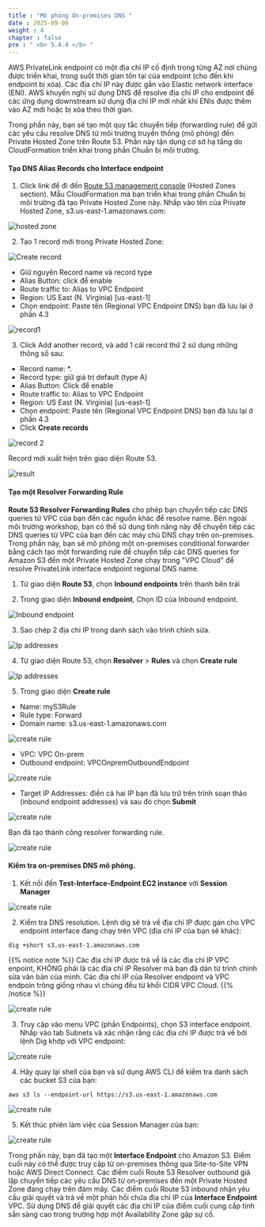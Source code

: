 ```yaml
---
title : "Mô phỏng On-premises DNS "
date : 2025-09-09
weight : 4
chapter : false
pre : " <b> 5.4.4 </b> "
---
```


 AWS PrivateLink endpoint có một địa chỉ IP cố định trong từng AZ nơi chúng được triển khai, trong suốt thời gian tồn tại của endpoint (cho đến khi endpoint bị xóa). Các địa chỉ IP này được gắn vào Elastic network interface (ENI). AWS khuyến nghị sử dụng DNS để resolve địa chỉ IP cho endpoint để các ứng dụng downstream sử dụng địa chỉ IP mới nhất khi ENIs được thêm vào AZ mới hoặc bị xóa theo thời gian.

Trong phần này, bạn sẽ tạo một quy tắc chuyển tiếp (forwarding rule) để gửi các yêu cầu resolve DNS từ môi trường truyền thống (mô phỏng) đến Private Hosted Zone trên Route 53. Phần này tận dụng cơ sở hạ tầng do CloudFormation triển khai trong phần Chuẩn bị môi trường.

#### Tạo DNS Alias Records cho Interface endpoint
1. Click link để đi đến [Route 53 management console](https://us-east-1.console.aws.amazon.com/route53/v2/hostedzones?region=us-east-1#) (Hosted Zones section).  Mẫu CloudFormation mà bạn triển khai trong phần Chuẩn bị môi trường đã tạo Private Hosted Zone này. Nhấp vào tên của Private Hosted Zone, s3.us-east-1.amazonaws.com:

![hosted zone](/images/5-Workshop/5.4-S3-onprem/hosted-zone.png)

2. Tạo 1 record mới trong Private Hosted Zone:

![Create record](/images/5-Workshop/5.4-S3-onprem/create-record1.png)

+ Giữ nguyên Record name và record type
+ Alias Button: click để enable
+ Route traffic to: Alias to VPC Endpoint
+ Region: US East (N. Virginia) [us-east-1]
+ Chọn endpoint: Paste tên (Regional VPC Endpoint DNS) bạn đã lưu lại ở phần 4.3

![record1](/images/5-Workshop/5.4-S3-onprem/record1.png)

3. Click Add another record, và add 1 cái record thứ 2 sử dụng những thông số sau:
+ Record name: *.
+ Record type: giữ giá trị default (type A)
+ Alias Button: Click để enable
+ Route traffic to: Alias to VPC Endpoint
+ Region: US East (N. Virginia) [us-east-1]
+ Chọn endpoint: Paste tên (Regional VPC Endpoint DNS) bạn đã lưu lại ở phần 4.3
+ Click **Create records** 

![record 2](/images/5-Workshop/5.4-S3-onprem/record2.png)

Record mới xuất hiện trên giao diện Route 53.

![result](/images/5-Workshop/5.4-S3-onprem/result.png)

#### Tạo một Resolver Forwarding Rule

**Route 53 Resolver Forwarding Rules** cho phép bạn chuyển tiếp các DNS queries từ VPC của bạn đến các nguồn khác để resolve name. Bên ngoài môi trường workshop, bạn có thể sử dụng tính năng này để chuyển tiếp các DNS queries từ VPC của bạn đến các máy chủ DNS chạy trên on-premises. Trong phần này, bạn sẽ mô phỏng một on-premises conditional forwarder bằng cách tạo một forwarding rule để chuyển tiếp các DNS queries for Amazon S3 đến một Private Hosted Zone chạy trong "VPC Cloud" để resolve PrivateLink interface endpoint regional DNS name.

1. Từ giao diện  **Route 53**, chọn **Inbound endpoints** trên thanh bên trái

2. Trong giao diện **Inbound endpoint**, Chọn ID của Inbound endpoint.

![Inbound endpoint](/images/5-Workshop/5.4-S3-onprem/route53-1.png)

3. Sao chép 2 địa chỉ IP trong danh sách vào trình chỉnh sửa.

![Ip addresses](/images/5-Workshop/5.4-S3-onprem/route53-2.png)

4. Từ giao diện Route 53, chọn  **Resolver** > **Rules** và chọn **Create rule**

![Ip addresses](/images/5-Workshop/5.4-S3-onprem/route53-3.png)

5. Trong giao diện **Create rule**

+ Name: myS3Rule
+ Rule type: Forward
+ Domain name: s3.us-east-1.amazonaws.com

![create rule](/images/5-Workshop/5.4-S3-onprem/route53-4.png)

+ VPC: VPC On-prem
+ Outbound endpoint: VPCOnpremOutboundEndpoint

![create rule](/images/5-Workshop/5.4-S3-onprem/route53-5.png)

+ Target IP Addresses: điền cả hai IP bạn đã lưu trữ trên trình soạn thảo (inbound endpoint addresses) và sau đó chọn **Submit**

![create rule](/images/5-Workshop/5.4-S3-onprem/route53-6.png)

Bạn đã tạo thành công resolver forwarding rule. 

![create rule](/images/5-Workshop/5.4-S3-onprem/route53-7.png)

#### Kiểm tra on-premises DNS mô phỏng.

1. Kết nối đến **Test-Interface-Endpoint EC2 instance** với **Session Manager**

![create rule](/images/5-Workshop/5.4-S3-onprem/test1.png)

2. Kiểm tra DNS resolution. Lệnh dig sẽ trả về địa chỉ IP được gán cho VPC endpoint interface đang chạy trên VPC (địa chỉ IP của bạn sẽ khác):

```
dig +short s3.us-east-1.amazonaws.com 
```
{{% notice note %}}
Các địa chỉ IP được trả về là các địa chỉ IP VPC enpoint, KHÔNG phải là các địa chỉ IP Resolver mà bạn đã dán từ trình chỉnh sửa văn bản của mình. Các địa chỉ IP của  Resolver endpoint  và  VPC endpoin trông giống nhau vì chúng đều từ khối CIDR VPC Cloud.
{{% /notice %}}

![create rule](/images/5-Workshop/5.4-S3-onprem/dig.png)

3. Truy cập vào menu VPC (phần Endpoints), chọn S3 interface endpoint. Nhấp vào tab Subnets và xác nhận rằng các địa chỉ IP được trả về bởi lệnh Dig khớp với VPC endpoint:

![create rule](/images/5-Workshop/5.4-S3-onprem/subnet.png)

4. Hãy quay lại shell của bạn và sử dụng AWS CLI để kiểm tra danh sách các bucket S3 của bạn:

```
aws s3 ls --endpoint-url https://s3.us-east-1.amazonaws.com
```

![create rule](/images/5-Workshop/5.4-S3-onprem/endpoint.png)

5. Kết thúc phiên làm việc của Session Manager của bạn:

![create rule](/images/5-Workshop/5.4-S3-onprem/terminal.png)


Trong phần này, bạn đã tạo một  **Interface Endpoint**  cho Amazon S3. Điểm cuối này có thể được truy cập từ on-premises thông qua Site-to-Site VPN hoặc AWS Direct Connect. Các điểm cuối Route 53 Resolver outbound giả lập chuyển tiếp các yêu cầu DNS từ on-premises đến một Private Hosted Zone đang chạy trên đám mây. Các điểm cuối Route 53 inbound nhận yêu cầu giải quyết và trả về một phản hồi chứa địa chỉ IP của  **Interface Endpoint**  VPC. Sử dụng DNS để giải quyết các địa chỉ IP của điểm cuối cung cấp tính sẵn sàng cao trong trường hợp một Availability Zone gặp sự cố.
